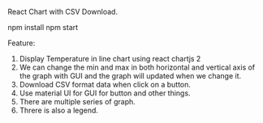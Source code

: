 React Chart with CSV Download. 

npm install 
npm start 

Feature: 
1.	Display Temperature in line chart using react chartjs 2                                      
2.	We can change the min and max in both horizontal and vertical axis of the graph with GUI and the graph will updated when we change it.                               
3.	Download CSV format data when click on a button.                                                        
4.	Use material UI for GUI for button and other things.                                          
5.	There are multiple series of graph.                                                                       
6.	Threre is also a legend.                                                                                        
